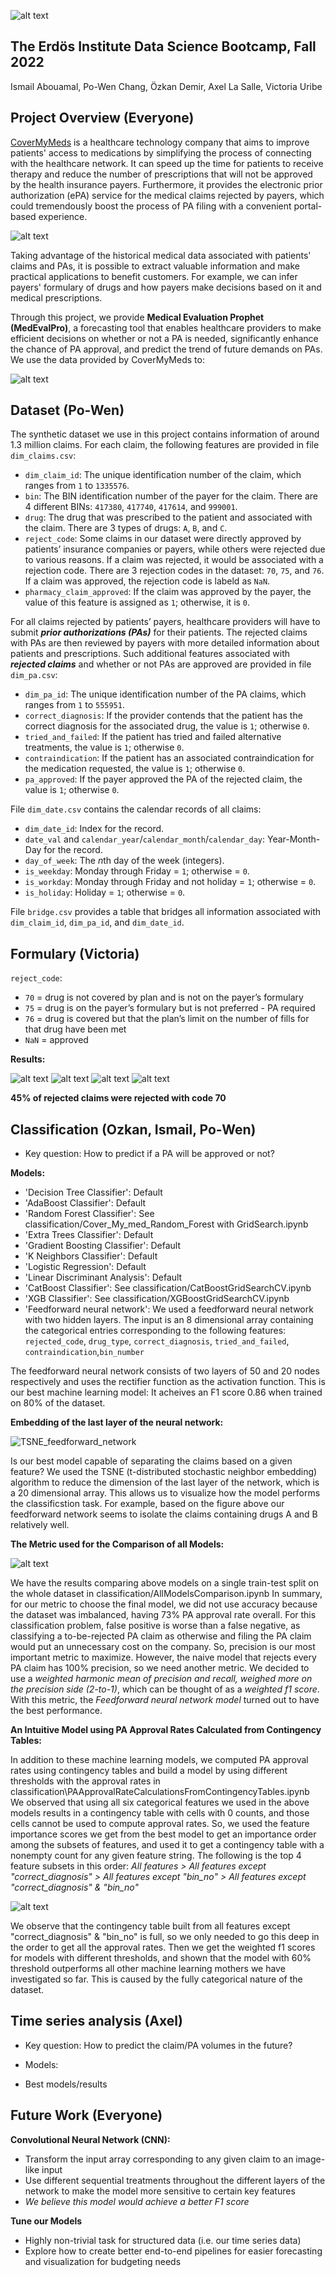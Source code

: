 ![alt text](https://github.com/SupernovaNus/CoverMyMeds_project/blob/main/Images/MedEvalPro_graphic.png)
## The Erdös Institute Data Science Bootcamp, Fall 2022
Ismail Abouamal, Po-Wen Chang, Özkan Demir, Axel La Salle, Victoria Uribe


## Project Overview (Everyone)
[CoverMyMeds](https://www.covermymeds.com/main/) is a healthcare technology company that aims to improve patients' access to medications by simplifying the process of connecting with the healthcare network. It can speed up the time for patients to receive therapy and reduce the number of prescriptions that will not be approved by the health insurance payers. Furthermore, it provides the electronic prior authorization (ePA) service for the medical claims rejected by payers, which could tremendously boost the process of PA filing with a convenient portal-based experience. 

![alt text](https://github.com/SupernovaNus/CoverMyMeds_project/blob/main/Images/claim_approval_process.png)

Taking advantage of the historical medical data associated with patients' claims and PAs, it is possible to extract valuable information and make practical applications to benefit customers. For example, we can infer payers' formulary of drugs and how payers make decisions based on it and medical prescriptions.

Through this project, we provide **Medical Evaluation Prophet (MedEvalPro)**, a forecasting tool that enables healthcare providers to make efficient decisions on whether or not a PA is needed, significantly enhance the chance of PA approval, and predict the trend of future demands on PAs. We use the data provided by CoverMyMeds to:

![alt text](https://github.com/SupernovaNus/CoverMyMeds_project/blob/main/Images/project_outline.png)


## Dataset (Po-Wen)

The synthetic dataset we use in this project contains information of around 1.3 million claims. For each claim, the following features are provided in file `dim_claims.csv`:

* `dim_claim_id`: The unique identification number of the claim, which ranges from `1` to `1335576`.
* `bin`: The BIN identification number of the payer for the claim. There are 4 different BINs: `417380`, `417740`, `417614`, and `999001`.
* `drug`: The drug that was prescribed to the patient and associated with the claim. There are 3 types of drugs: `A`, `B`, and `C`.
* `reject_code`: Some claims in our dataset were directly approved by patients’ insurance companies or payers, while others were rejected due to various reasons. If a claim was rejected, it would be associated with a rejection code. There are 3 rejection codes in the dataset: `70`, `75`, and `76`. If a claim was approved, the rejection code is labeld as `NaN`.
* `pharmacy_claim_approved`: If the claim was approved by the payer, the value of this feature is assigned as `1`; otherwise, it is `0`. 


For all claims rejected by patients’ payers, healthcare providers will have to submit **_prior authorizations (PAs)_** for their patients. The rejected claims with PAs are then reviewed by payers with more detailed information about patients and prescriptions. Such additional features associated with **_rejected claims_** and whether or not PAs are approved are provided in file `dim_pa.csv`:

* `dim_pa_id`: The unique identification number of the PA claims, which ranges from `1` to `555951`.
* `correct_diagnosis`: If the provider contends that the patient has the correct diagnosis for the associated drug, the value is `1`; otherwise `0`.
* `tried_and_failed`: If the patient has tried and failed alternative treatments, the value is `1`; otherwise `0`. 
* `contraindication`: If the patient has an associated contraindication for the medication requested, the value is `1`; otherwise `0`. 
* `pa_approved`: If the payer approved the PA of the rejected claim, the value is `1`; otherwise `0`.


File `dim_date.csv` contains the calendar records of all claims:

* `dim_date_id`: Index for the record. 
* `date_val` and `calendar_year`/`calendar_month`/`calendar_day`: Year-Month-Day for the record. 
* `day_of_week`: The *n*th day of the week (integers). 
* `is_weekday`: Monday through Friday $=$ `1`; otherwise $=$ `0`.
* `is_workday`: Monday through Friday and not holiday $=$ `1`; otherwise $=$ `0`.
* `is_holiday`: Holiday $=$ `1`; otherwise $=$ `0`. 


File `bridge.csv` provides a table that bridges all information associated with `dim_claim_id`, `dim_pa_id`, and `dim_date_id`.



## Formulary (Victoria)
`reject_code`: 

* `70` = drug is not covered by plan and is not on the payer’s formulary
* `75` = drug is on the payer’s formulary but is not preferred - PA required
* `76` = drug is covered but that the plan’s limit on the number of fills for that drug have been met
* `NaN` = approved


**Results:**


![alt text](https://github.com/SupernovaNus/CoverMyMeds_project/blob/main/Images/formulary_1.png)
![alt text](https://github.com/SupernovaNus/CoverMyMeds_project/blob/main/Images/formulary_2.png)
![alt text](https://github.com/SupernovaNus/CoverMyMeds_project/blob/main/Images/formulary_3.png)
![alt text](https://github.com/SupernovaNus/CoverMyMeds_project/blob/main/Images/formulary_4.png)


**45% of rejected claims were rejected with code 70**


## Classification (Ozkan, Ismail, Po-Wen)
* Key question: How to predict if a PA will be approved or not?

**Models:**

* 'Decision Tree Classifier': Default
* 'AdaBoost Classifier': Default
* 'Random Forest Classifier': See classification/Cover_My_med_Random_Forest with GridSearch.ipynb
* 'Extra Trees Classifier': Default
* 'Gradient Boosting Classifier': Default
* 'K Neighbors Classifier': Default
* 'Logistic Regression': Default
* 'Linear Discriminant Analysis': Default
* 'CatBoost Classifier': See classification/CatBoostGridSearchCV.ipynb
* 'XGB Classifier': See classification/XGBoostGridSearchCV.ipynb
* 'Feedforward neural network': We used a feedforward neural network with two hidden layers. The input is an 8 dimensional array containing the categorical entries corresponding to the following features:
`rejected_code`, `drug_type`, `correct_diagnosis`, `tried_and_failed`, `contraindication`,`bin_number`

The feedforward neural network consists of two layers of 50 and 20 nodes respectively and uses the rectifier function as the activation function. This is our best machine learning model: It acheives an F1 score 0.86 when trained on 80% of the dataset.

**Embedding of the last layer of the neural network:**

![TSNE_feedforward_network](https://user-images.githubusercontent.com/81845143/206779222-3df8c782-3598-4385-bf80-2d1b6c190245.png)


Is our best model capable of separating the claims based on a given feature?
We used the TSNE (t-distributed stochastic neighbor embedding) algorithm to reduce the dimension of the last layer of the network, which is a 20 dimensional array. This allows us to visualize how the model performs the classificstion task. For example, based on the figure above our feedforward network seems to isolate the claims containing drugs A and B relatively well.



**The Metric used for the Comparison of all Models:**

![alt text](https://github.com/SupernovaNus/MedEvalPro/blob/main/Images/AllModels.png)

We have the results comparing above models on a single train-test split on the whole dataset in classification/AllModelsComparison.ipynb
In summary, for our metric to choose the final model, we did not use accuracy because the dataset was imbalanced, having 73% PA approval rate overall. For this classification problem, false positive is worse than a false negative, as classifying a to-be-rejected PA claim as otherwise and filing the PA claim would put an unnecessary cost on the company. So, precision is our most important metric to maximize. However, the naive model that rejects every PA claim has 100% precision, so we need another metric. We decided to use a *weighted harmonic mean of precision and recall, weighed more on the precision side (2-to-1)*, which can be thought of as a *weighted f1 score*. With this metric, the *Feedforward neural network model* turned out to have the best performance.

**An Intuitive Model using PA Approval Rates Calculated from Contingency Tables:**

In addition to these machine learning models, we computed PA approval rates using contingency tables and build a model by using different thresholds with the approval rates in classification\PAApprovalRateCalculationsFromContingencyTables.ipynb
We observed that using all six categorical features we used in the above models results in a contingency table with cells with 0 counts, and those cells cannot be used to compute approval rates. So, we used the feature importance scores we get from the best model to get an importance order among the subsets of features, and used it to get a contingency table with a nonempty count for any given feature string. The following is the top 4 feature subsets in this order:
*All features > All features except "correct_diagnosis" > All features except "bin_no" > All features except "correct_diagnosis" & "bin_no"*

![alt text](https://github.com/SupernovaNus/MedEvalPro/blob/main/Images/ContingencyTableResults.png)

We observe that the contingency table built from all features except "correct_diagnosis" & "bin_no" is full, so we only needed to go this deep in the order to get all the approval rates. Then we get the weighted f1 scores for models with different thresholds, and shown that the model with 60% threshold outperforms all other machine learning mothers we have investigated so far. This is caused by the fully categorical nature of the dataset.

## Time series analysis (Axel)
* Key question: How to predict the claim/PA volumes in the future?
* Models:



* Best models/results

## Future Work (Everyone)
**Convolutional Neural Network (CNN):**
* Transform the input array corresponding to any given claim to an image-like input
* Use different sequential treatments throughout the different layers of the network to make the model more sensitive to certain key features
* _We believe this model would achieve a better F1 score_


**Tune our Models**
* Highly non-trivial task for structured data (i.e. our time series data)
* Explore how to create better end-to-end pipelines for easier forecasting and visualization for budgeting needs



